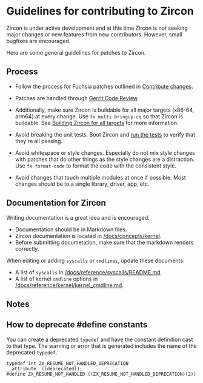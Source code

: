 # Guidelines for contributing to Zircon

Zircon is under active development and at this time Zircon is
not seeking major changes or new features from new contributors.
However, small bugfixes are encouraged.

Here are some general guidelines for patches to Zircon.

## Process

*   Follow the process for Fuchsia patches outlined in [Contribute changes](/docs/development/source_code/contribute_changes.md).

*   Patches are handled through [Gerrit Code Review](https://fuchsia-review.googlesource.com/#/q/project:zircon).

*   Additionally, make sure Zircon is buildable for all major targets (x86-64, arm64) at every
    change. Use `fx multi bringup-cq` so that Zircon is buildable.
    See [Building Zircon for all targets](/docs/development/kernel/getting_started.md#building_zircon_for_all_targets)
    for more information.

*   Avoid breaking the unit tests. Boot Zircon and [run the tests](/docs/development/testing/testing.md) to verify that
    they're all passing.

*   Avoid whitespace or style changes. Especially do not mix style changes with
    patches that do other things as the style changes are a distraction. Use `fx format-code`
    to format the code with the consistent style.

*   Avoid changes that touch multiple modules at once if possible. Most changes
    should be to a single library, driver, app, etc.

## Documentation for Zircon

Writing documentation is a great idea and is encouraged:

*   Documentation should be in Markdown files.
*   Zircon documentation is located in [/docs/concepts/kernel][googlesource-docs].
*   Before submitting documetation, make sure that the markdown renders correctly.

When editing or adding `syscalls` or `cmdlines`, update these documents:

*   A list of `syscalls` in [/docs/reference/syscalls/README.md][syscall-doc]
*   A list of kernel `cmdline` options in [/docs/reference/kernel/kernel_cmdline.md][cmdline-doc].

## Notes

## How to deprecate #define constants

You can create a deprecated `typedef` and have the constant definition
cast to that type.  The warning or error that is generated includes the name
of the deprecated `typedef`.

```
typedef int ZX_RESUME_NOT_HANDLED_DEPRECATION __attribute__((deprecated));
#define ZX_RESUME_NOT_HANDLED ((ZX_RESUME_NOT_HANDLED_DEPRECATION)(2))
```

[googlesource-docs]: /docs/concepts/kernel
[syscall-doc]: /docs/reference/syscalls/README.md
[cmdline-doc]: /docs/reference/kernel/kernel_cmdline.md
